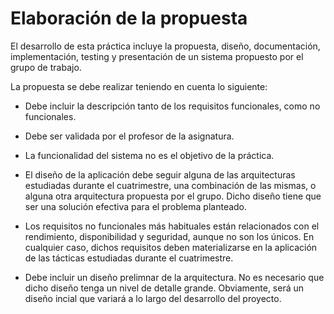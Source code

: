 # Elaboración de la propuesta

El desarrollo de esta práctica incluye la propuesta, diseño,
documentación, implementación, testing y presentación de un sistema
propuesto por el grupo de trabajo.

La propuesta se debe realizar teniendo en cuenta lo siguiente:

  - Debe incluir la descripción tanto de los requisitos funcionales,
    como no funcionales.

  - Debe ser validada por el profesor de la asignatura.

  - La funcionalidad del sistema no es el objetivo de la práctica.

  - El diseño de la aplicación debe seguir alguna de las
    arquitecturas estudiadas durante el cuatrimestre, una combinación
    de las mismas, o alguna otra arquitectura propuesta por el
    grupo. Dicho diseño tiene que ser una solución efectiva para el
    problema planteado.
	
  - Los requisitos no funcionales más habituales están relacionados
    con el rendimiento, disponibilidad y seguridad, aunque no son los
    únicos. En cualquier caso, dichos requisitos deben materializarse
    en la aplicación de las tácticas estudiadas durante el cuatrimestre.

  - Debe incluir un diseño prelimnar de la arquitectura. No es
    necesario que dicho diseño tenga un nivel de detalle
    grande. Obviamente, será un diseño incial que variará a lo largo
    del desarrollo del proyecto.
